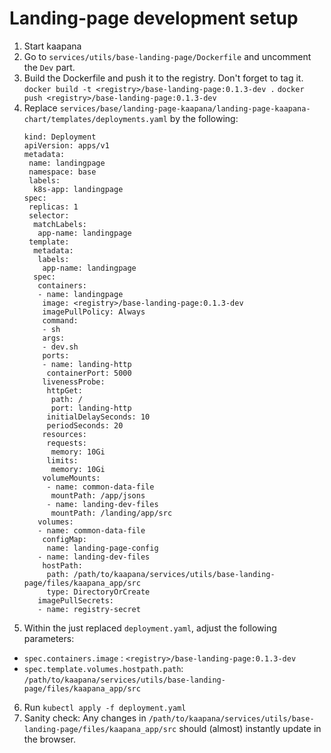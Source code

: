 
# Landing-page development setup

1. Start kaapana
2. Go to `services/utils/base-landing-page/Dockerfile` and uncomment the `Dev` part.
3. Build the Dockerfile and push it to the registry. Don't forget to tag it.
   `docker build -t <registry>/base-landing-page:0.1.3-dev .`
   `docker push <registry>/base-landing-page:0.1.3-dev`
4. Replace `services/base/landing-page-kaapana/landing-page-kaapana-chart/templates/deployments.yaml` by the following:
   ```
   kind: Deployment
   apiVersion: apps/v1
   metadata:
    name: landingpage
    namespace: base
    labels:
     k8s-app: landingpage
   spec:
    replicas: 1
    selector:
     matchLabels:
      app-name: landingpage
    template:
     metadata:
      labels:
       app-name: landingpage
     spec:
      containers:
      - name: landingpage
       image: <registry>/base-landing-page:0.1.3-dev
       imagePullPolicy: Always
       command:
       - sh
       args:
       - dev.sh
       ports:
       - name: landing-http
        containerPort: 5000
       livenessProbe:
        httpGet:
         path: /
         port: landing-http
        initialDelaySeconds: 10
        periodSeconds: 20
       resources:
        requests:
         memory: 10Gi
        limits:
         memory: 10Gi
       volumeMounts:
        - name: common-data-file
         mountPath: /app/jsons
        - name: landing-dev-files
         mountPath: /landing/app/src
      volumes:
      - name: common-data-file
       configMap:
        name: landing-page-config
      - name: landing-dev-files
       hostPath:
        path: /path/to/kaapana/services/utils/base-landing-page/files/kaapana_app/src
        type: DirectoryOrCreate
      imagePullSecrets:
      - name: registry-secret
    ```
5. Within the just replaced `deployment.yaml`, adjust the following parameters:
  - `spec.containers.image` : `<registry>/base-landing-page:0.1.3-dev`
  - `spec.template.volumes.hostpath.path`:  `/path/to/kaapana/services/utils/base-landing-page/files/kaapana_app/src`
6. Run `kubectl apply -f deployment.yaml`
7. Sanity check: Any changes in `/path/to/kaapana/services/utils/base-landing-page/files/kaapana_app/src` should (almost) instantly update in the browser.

